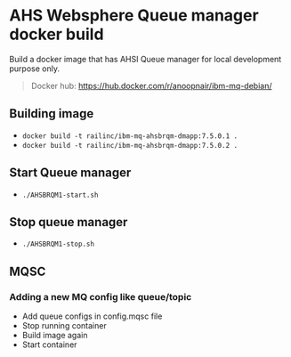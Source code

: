 # AHS Websphere Queue manager docker build
Build a docker image that has AHSI Queue manager for local development purpose only.

>Docker hub: https://hub.docker.com/r/anoopnair/ibm-mq-debian/

## Building image
- ``docker build -t railinc/ibm-mq-ahsbrqm-dmapp:7.5.0.1 .``
- ``docker build -t railinc/ibm-mq-ahsbrqm-dmapp:7.5.0.2 .``


## Start Queue manager
- ``./AHSBRQM1-start.sh``

## Stop queue manager
- ``./AHSBRQM1-stop.sh``


## MQSC
### Adding a new MQ config like queue/topic
- Add queue configs in config.mqsc file
- Stop running container
- Build image again
- Start container
